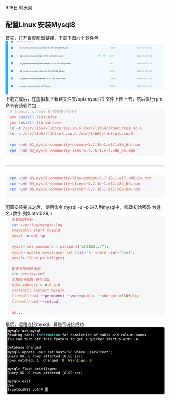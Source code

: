 9.18日 韩天昊
## 配置Linux 安装Mysql8
首先，打开百度网盘链接，下载下图六个软件包
![](img/QQ_1758289515137.png)
下载完成后，在虚拟机下新建文件夹/opt/mysql 将
文件上传上去，然后执行rpm命令安装软件包
![](img/QQ_1758289639315.png)

配置安装完成之后，使用命令 mysql -u -p 进入到mysql中，修改初始密码
为姓名+数字 列如hth1028,./
![](img/QQ_1758289869511.png)

最后，远程连接mysql，看是否链接成功
![](img/QQ_1758290048923.png)